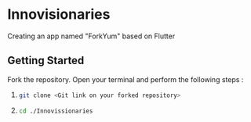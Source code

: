 # Innovisionaries
Creating an app named "ForkYum" based on Flutter

## Getting Started
Fork the repository.
Open your terminal and perform the following steps : 
1. ```bash
   git clone <Git link on your forked repository>
   ```
2. ```bash
   cd ./Innovissionaries
